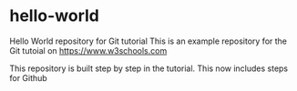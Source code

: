 # hello-world
Hello World repository for Git tutorial
This is an example repository for the Git tutoial on https://www.w3schools.com

This repository is built step by step in the tutorial.
This now includes steps for Github
